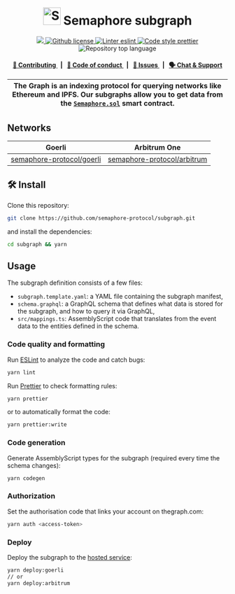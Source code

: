 <p align="center">
    <h1 align="center">
        <picture>
            <source media="(prefers-color-scheme: dark)" srcset="https://github.com/semaphore-protocol/website/blob/main/static/img/semaphore-icon-dark.svg">
            <source media="(prefers-color-scheme: light)" srcset="https://github.com/semaphore-protocol/website/blob/main/static/img/semaphore-icon.svg">
            <img width="40" alt="Semaphore icon." src="https://github.com/semaphore-protocol/website/blob/main/static/img/semaphore-icon.svg">
        </picture>
        Semaphore subgraph
    </h1>
</p>

<p align="center">
    <a href="https://github.com/semaphore-protocol" target="_blank">
        <img src="https://img.shields.io/badge/project-Semaphore-blue.svg?style=flat-square">
    </a>
    <a href="https://github.com/semaphore-protocol/subgraph/blob/main/LICENSE">
        <img alt="Github license" src="https://img.shields.io/github/license/semaphore-protocol/subgraph.svg?style=flat-square">
    </a>
    <a href="https://eslint.org/" target="_blank">
        <img alt="Linter eslint" src="https://img.shields.io/badge/linter-eslint-8080f2?style=flat-square&logo=eslint">
    </a>
    <a href="https://prettier.io/" target="_blank">
        <img alt="Code style prettier" src="https://img.shields.io/badge/code%20style-prettier-f8bc45?style=flat-square&logo=prettier">
    </a>
    <img alt="Repository top language" src="https://img.shields.io/github/languages/top/semaphore-protocol/subgraph?style=flat-square">
</p>

<div align="center">
    <h4>
        <a href="./CONTRIBUTING.md">
            👥 Contributing
        </a>
        <span>&nbsp;&nbsp;|&nbsp;&nbsp;</span>
        <a href="./CODE_OF_CONDUCT.md">
            🤝 Code of conduct
        </a>
        <span>&nbsp;&nbsp;|&nbsp;&nbsp;</span>
        <a href="https://github.com/semaphore-protocol/subgraph/issues/new/choose">
            🔎 Issues
        </a>
        <span>&nbsp;&nbsp;|&nbsp;&nbsp;</span>
        <a href="https://discord.gg/6mSdGHnstH">
            🗣️ Chat &amp; Support
        </a>
    </h4>
</div>

| The Graph is an indexing protocol for querying networks like Ethereum and IPFS. Our subgraphs allow you to get data from the [`Semaphore.sol`](https://github.com/semaphore-protocol/semaphore/blob/main/contracts/Semaphore.sol) smart contract. |
| ------------------------------------------------------------------------------------------------------------------------------------------------------------------------------------------------------------------------------------------------- |

## Networks

| Goerli                                                                                              | Arbitrum One                                                                                            |
| --------------------------------------------------------------------------------------------------- | ------------------------------------------------------------------------------------------------------- |
| [semaphore-protocol/goerli](https://thegraph.com/hosted-service/subgraph/semaphore-protocol/goerli) | [semaphore-protocol/arbitrum](https://thegraph.com/hosted-service/subgraph/semaphore-protocol/arbitrum) |

## 🛠 Install

Clone this repository:

```bash
git clone https://github.com/semaphore-protocol/subgraph.git
```

and install the dependencies:

```bash
cd subgraph && yarn
```

## Usage

The subgraph definition consists of a few files:

-   `subgraph.template.yaml`: a YAML file containing the subgraph manifest,
-   `schema.graphql`: a GraphQL schema that defines what data is stored for the subgraph, and how to query it via GraphQL,
-   `src/mappings.ts`: AssemblyScript code that translates from the event data to the entities defined in the schema.

### Code quality and formatting

Run [ESLint](https://eslint.org/) to analyze the code and catch bugs:

```bash
yarn lint
```

Run [Prettier](https://prettier.io/) to check formatting rules:

```bash
yarn prettier
```

or to automatically format the code:

```bash
yarn prettier:write
```

### Code generation

Generate AssemblyScript types for the subgraph (required every time the schema changes):

```bash
yarn codegen
```

### Authorization

Set the authorisation code that links your account on thegraph.com:

```bash
yarn auth <access-token>
```

### Deploy

Deploy the subgraph to the [hosted service](https://thegraph.com/docs/hostedservice/deploy-subgraph-hosted):

```bash
yarn deploy:goerli
// or
yarn deploy:arbitrum
```
